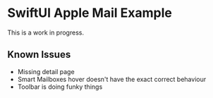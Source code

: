 # SwiftUI Apple Mail Example
This is a work in progress.

## Known Issues
* Missing detail page
* Smart Mailboxes hover doesn't have the exact correct behaviour
* Toolbar is doing funky things
